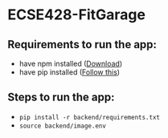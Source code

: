 # ECSE428-FitGarage

## Requirements to run the app:
  - have npm installed ([Download](https://nodejs.org/en/download/))
  - have pip installed ([Follow this](https://phoenixnap.com/kb/install-pip-windows))

## Steps to run the app:
  - `pip install -r backend/requirements.txt`
  - `source backend/image.env` 
